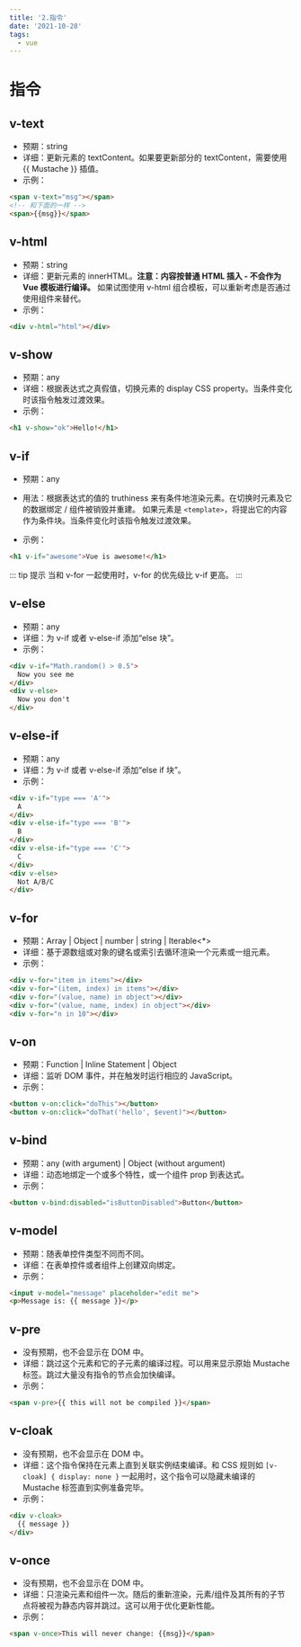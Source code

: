 ```yaml
---
title: '2.指令'
date: '2021-10-28'
tags:
  - vue
---
```


# 指令
## v-text
- 预期：string
- 详细：更新元素的 textContent。如果要更新部分的 textContent，需要使用 {{ Mustache }} 插值。
- 示例：
```html
<span v-text="msg"></span>
<!-- 和下面的一样 -->
<span>{{msg}}</span>
```

## v-html
- 预期：string
- 详细：更新元素的 innerHTML。**注意：内容按普通 HTML 插入 - 不会作为 Vue 模板进行编译。**
  如果试图使用 v-html 组合模板，可以重新考虑是否通过使用组件来替代。
- 示例：
```html
<div v-html="html"></div>
```

## v-show
- 预期：any
- 详细：根据表达式之真假值，切换元素的 display CSS property。当条件变化时该指令触发过渡效果。
- 示例：
```html
<h1 v-show="ok">Hello!</h1>
```

## v-if
- 预期：any

- 用法：根据表达式的值的 truthiness 来有条件地渲染元素。在切换时元素及它的数据绑定 / 组件被销毁并重建。
  如果元素是 `<template>`，将提出它的内容作为条件块。当条件变化时该指令触发过渡效果。
- 示例：
```html
<h1 v-if="awesome">Vue is awesome!</h1>
```
::: tip 提示
当和 v-for 一起使用时，v-for 的优先级比 v-if 更高。
:::

## v-else
- 预期：any
- 详细：为 v-if 或者 v-else-if 添加“else 块”。
- 示例：
```html
<div v-if="Math.random() > 0.5">
  Now you see me
</div>
<div v-else>
  Now you don't
</div>
```

## v-else-if
- 预期：any
- 详细：为 v-if 或者 v-else-if 添加“else if 块”。
- 示例： 
```html
<div v-if="type === 'A'">
  A
</div>
<div v-else-if="type === 'B'">
  B
</div>
<div v-else-if="type === 'C'">
  C
</div>
<div v-else>
  Not A/B/C
</div>
```

## v-for
- 预期：Array | Object | number | string | Iterable<*>
- 详细：基于源数组或对象的键名或索引去循环渲染一个元素或一组元素。
- 示例：
```html 
<div v-for="item in items"></div> 
<div v-for="(item, index) in items"></div>
<div v-for="(value, name) in object"></div>
<div v-for="(value, name, index) in object"></div>
<div v-for="n in 10"></div>
```

## v-on
- 预期：Function | Inline Statement | Object
- 详细：监听 DOM 事件，并在触发时运行相应的 JavaScript。
- 示例：
```html
<button v-on:click="doThis"></button>
<button v-on:click="doThat('hello', $event)"></button>
```

## v-bind
- 预期：any (with argument) | Object (without argument)
- 详细：动态地绑定一个或多个特性，或一个组件 prop 到表达式。
- 示例：
```html
<button v-bind:disabled="isButtonDisabled">Button</button>
```

## v-model
- 预期：随表单控件类型不同而不同。
- 详细：在表单控件或者组件上创建双向绑定。
- 示例：
```html
<input v-model="message" placeholder="edit me">
<p>Message is: {{ message }}</p>
```

## v-pre
- 没有预期，也不会显示在 DOM 中。
- 详细：跳过这个元素和它的子元素的编译过程。可以用来显示原始 Mustache 标签。跳过大量没有指令的节点会加快编译。
- 示例：
```html
<span v-pre>{{ this will not be compiled }}</span>
```

## v-cloak
- 没有预期，也不会显示在 DOM 中。
- 详细：这个指令保持在元素上直到关联实例结束编译。和 CSS 规则如 `[v-cloak] { display: none }` 一起用时，这个指令可以隐藏未编译的 Mustache 标签直到实例准备完毕。
- 示例：  
```html
<div v-cloak>
  {{ message }}
</div>
```

## v-once
- 没有预期，也不会显示在 DOM 中。
- 详细：只渲染元素和组件一次。随后的重新渲染，元素/组件及其所有的子节点将被视为静态内容并跳过。这可以用于优化更新性能。
- 示例：  
```html
<span v-once>This will never change: {{msg}}</span>
```
